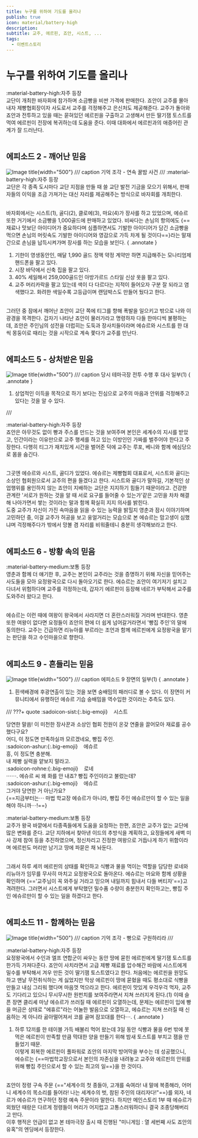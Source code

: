 ```yaml
---
title: 누구를 위하여 기도를 올리나
publish: true
icon: material/battery-high
description:
subtitle: 교주, 에르핀, 죠안, 시스트, ...
tags:
  - 이벤트스토리
---
```


# 누구를 위하여 기도를 올리나
<span class="badge badge-version"><span class="badge-icon">:material-battery-high:</span>자주 등장</span>
<br>
교단이 개최한 바자회에 참가하며 소금빵을 비싼 가격에 판매한다. 죠안이 교주를 몰아내자 제빵협회장이자 사도로서 교주를 걱정해주고 은신처도 제공해준다. 교주가 돌아와 죠안과 전투하고 있을 때는 묻혀있던 에르핀을 구출하고 고생해서 만든 딸기잼 토스트를 먹여 에르핀이 전장에 복귀하는데 도움을 준다. 이때 대화에서 에르핀과의 애증어린 관계가 잘 드러난다.
<br>
<br>

## 에피소드 2 - 깨어난 믿음
![Image title](https://vitamink1.github.io/mkdocs-test/assets/story/s1_event_joanne_1.png){width="500"}
/// caption
기억 조각 - 연속 꿀밤 사건
///
<span class="badge badge-version"><span class="badge-icon">:material-battery-high:</span>자주 등장</span>
<br>
교단은 각 종족 도시마다 교단 지점을 만들 때 쓸 교단 발전 기금을 모으기 위해서, 판매자들의 이익을 조금 가져가는 대신 자리를 제공해주는 방식으로 바자회를 개최한다. 

<br>
바자회에서는 시스트(1), 골디(2), 클로에(3), 마요(4)가 장사를 하고 있었으며, 에슈르 또한 거기에서 소금빵을 1,000골드에 판매하고 있었다. 비싸다는 손님의 항의에도 {==재료나 맛보단 아이디어가 중요하다며 심플하면서도 기발한 아이디어가 담긴 소금빵을 먹으면 손님의 머릿속도 기발한 아이디어와 영감으로 가득 차게 될 것이다==}라는 말재간으로 손님을 납득시켜가며 장사를 하는 모습을 보인다.
{ .annotate }

1. 기한이 영생동안인, 매달 1,990 골드 정액 약정 계약만 하면 지급해주는 모나티엄제 핸드폰을 팔고 있다.
2. 시장 바닥에서 신축 집을 팔고 있다.
3. 40% 세일해서 259,000골드인 아방가르드 스타일 신상 옷을 팔고 있다.
4. 교주 머리카락을 팔고 있는데 색이 다 다르다는 지적이 들어오자 구분 잘 되라고 염색했다고. 화려한 색일수록 고등급이며 랜덤박스도 만들어 뒀다고 한다.

<br>
그러던 중 잠에서 깨어난 죠안이 교단 쪽에 티그를 향해 폭발을 일으키고 밖으로 나와 이 광경을 목격한다. 갑자기 나타난 죠안이 물러가라고 명령하자 다들 한마디씩 불평하는데, 죠안은 주인님의 성전을 더럽히는 도둑과 장사치들이라며 에슈르와 시스트를 한 대씩 몽둥이로 때리는 것을 시작으로 계속 쫓다가 교주를 만난다.
<br>
<br>

## 에피소드 5 - 상처받은 믿음
![Image title](https://vitamink1.github.io/mkdocs-test/assets/story/s1_event_joanne_2.png){width="500"}
/// caption
당시 테마극장 전투 수행 후 대사 일부(1)
{ .annotate }

1. 상업적인 이득을 목적으로 하기 보다는 진심으로 교주의 마음과 안위를 걱정해주고 있다는 것을 알 수 있다.

///

<span class="badge badge-version"><span class="badge-icon">:material-battery-high:</span>자주 등장</span>
<br>
죠안은 아무것도 없이 빵과 주스를 만드는 것을 보여주며 본인은 세계수의 지시를 받았고, 인간이라는 이유만으로 교주 행세를 하고 있는 이방인인 가짜를 벌주어야 한다고 주장한다. 다행히 티그가 재치있게 시간을 벌어준 덕에 교주는 루포, 베니와 함께 에심당으로 몸을 숨긴다.

<br>
그곳엔 에슈르와 시스트, 골디가 있었다. 에슈르는 제빵협회 대표로서, 시스트와 골디는 소상인 협회원으로서 교주의 편을 들겠다고 한다. 시스트와 골디가 말하길, 기본적인 상업행위를 용인하지 않는 죠안이 지배하는 교단은 지지하기 힘들기 때문이라고. 건강한 관계란 '서로가 원하는 것을 알 때 서로 요구를 들어줄 수 있는가'같은 고민을 차차 해결해 나아가면서 쌓는 것이라는 말과 함께 확실히 지지 의사를 밝힌다. 

<br>
도중 교주가 자신이 가진 속마음을 읽을 수 있는 능력을 밝힐지 영춘과 잠시 이야기하며 고민하던 중, 이걸 교주가 허공을 보고 웅얼거리는 모습으로 본 에슈르는 맘고생이 심했냐며 걱정해주다가 밖에서 망볼 겸 자리를 비워줄테니 충분히 생각해보라고 한다. 
<br>
<br>

## 에피소드 6 - 방황 속의 믿음
<span class="badge badge-version"><span class="badge-icon">:material-battery-medium:</span>보통 등장</span>
<br>
영춘과 함께 더 얘기한 후, 교주는 본인이 교주라는 것을 증명하기 위해 자신을 믿어주는 사도들을 모아 요정왕국으로 다시 돌아오기로 한다. 에슈르는 죠안이 여기저기 설치고 다녀서 위험하다며 교주를 걱정하는데, 갑자기 에르핀이 등장해 네르가 부탁해서 교주를 도와주러 왔다고 한다.

<br>
에슈르는 이런 때에 여왕이 왕국에서 사라지면 더 혼란스러워질 거라며 반대한다. 영춘 또한 여왕이 없다면 요정들이 죠안의 편에 더 쉽게 넘어갈거라면서 '빵집 주인'의 말에 동의한다. 교주는 긴급하면 리뉴아를 부르라는 조언과 함께 에르핀에게 요정왕국을 맡기는 판단을 하고 수인마을으로 향한다. 
<br>
<br>

## 에피소드 9 - 흔들리는 믿음
![Image title](https://vitamink1.github.io/mkdocs-test/assets/story/s1_event_joanne_3.png){width="500"}
/// caption
에피소드 9 장면의 일부(1)
{ .annotate }

1. 흰색배경에 후광연출이 있는 것을 보면 숭배밈의 패러디로 볼 수 있다. 이 장면이 커뮤니티에서 유행하던 에슈르 기습 숭배밈을 역수입한 것이라는 추측도 있다.

///
???+ quote
    :sadoicon-sist:{:.big-emoji} &nbsp;&nbsp;&nbsp;<span class="tag-box" data-sado="sist">시스트</span><br>
    <div class="speech-bubble">
        당연한 말씀! 이 미천한 장사꾼과 소상인 협회 전원이 온갖 연줄을 끌어모아 재료를 공수했다구요?<br>
        어디, 이 정도면 만족하실까 모르겠네요, 빵집 주인.
    </div>
    :sadoicon-ashur:{:.big-emoji} &nbsp;&nbsp;&nbsp;<span class="tag-box" data-sado="ashur">에슈르</span><br>
    <div class="speech-bubble">
        흥, 이 정도면 충분해.<br>
        내 제빵 실력을 얕보지 말라고.
    </div>
    :sadoicon-rohne:{:.big-emoji} &nbsp;&nbsp;&nbsp;<span class="tag-box" data-sado="rohne">로네</span><br>
    <div class="speech-bubble">
        ⋯⋯. 에슈르 씨 왜 화를 안 내죠? 빵집 주인이라고 불렀는데?
    </div>
    :sadoicon-ashur:{:.big-emoji} &nbsp;&nbsp;&nbsp;<span class="tag-box" data-sado="ashur">에슈르</span><br>
    <div class="speech-bubble">
        그거야 당연한 거 아닌가요?<br>
        {==지금부터는⋯ 마법 학교장 에슈르가 아니라, 빵집 주인 에슈르만이 할 수 있는 일을 해야 하니까⋯!==}
    </div>

<span class="badge badge-version"><span class="badge-icon">:material-battery-medium:</span>보통 등장</span>
<br>
교주가 왕국 바깥에서 타종족들에게 도움을 요청하는 한편, 죠안은 교주가 없는 교단에 많은 변화를 준다. 교단 지하에서 찾아낸 이드의 추방식을 계획하고, 요정들에게 새벽 미사 강제 참여 등을 추진하였으며, 정신차리고 진정한 여왕으로 거듭나게 하기 위함이라며 에르핀도 머리만 남기고 땅에 파묻은 채 놔둔다. 

<br>
그래서 하루 세끼 에르핀의 상태를 확인하고 식빵과 물을 먹이는 역할을 담당한 로네와 리뉴아가 임무를 무사히 마치고 요정왕국으로 돌아온다. 에슈르는 마요와 함께 상황을 확인하며 {=='교주님이 꼭 와주실 거라고 믿으며 내일까지 힘내서 다들 버티자'==}고 격려한다. 그러면서 시스트에게 부탁했던 밀수품 수량이 충분한지 확인하고는, 빵집 주인 에슈르만이 할 수 있는 일을 하겠다고 한다.
<br>
<br>

## 에피소드 11 - 함께하는 믿음
![Image title](https://vitamink1.github.io/mkdocs-test/assets/story/s1_event_joanne_4.png){width="500"}
/// caption
기억 조각 - 빵으로 구원하리라
///

<span class="badge badge-version"><span class="badge-icon">:material-battery-high:</span>자주 등장</span>
<br>
요정왕국에서 수인과 엘프 연합군이 싸우는 동안 땅에 묻힌 에르핀에게 딸기잼 토스트를 한가득 가져다준다. 죠안이 사치라면서 고급 제빵 재료를 압수해간 바람에 시스트에게 밀수를 부탁해서 겨우 만든 것이 딸기잼 토스트였다고 한다. 처음에는 에르핀을 원망도 하고 맨날 무전취식하는 게 싫었지만 막상 에르핀이 땅에 묻혔을 때도 평소대로 식빵을 만들고 내심 그리워 했다며 마음껏 먹으라고 한다. 에르핀이 맛있게 우걱우걱 먹자, 교주도 기다리고 있으니 무시무시한 원펀치를 보여주라면서 지쳐 쓰러지게 된다.(1) 이때 슬픈 장면 클리셰 마냥 에슈르가 쓰러질 때 에르핀이 오열하는데, 문제는 에르핀이 입에 빵을 머금은 상태로 "에휴르"라는 어눌한 발음으로 오열하고, 에슈르는 지쳐 쓰러질 때 신음하는 게 아니라 곯아떨어져서 코를 골며 잠꼬대를 한다⋯. 
{ .annotate }

1. 하루 12끼를 한 테이블 가득 배불리 먹어 왔는데 3일 동안 식빵과 물을 6번 밖에 못 먹은 에르핀이 만족할 만큼 막대한 양을 만들기 위해 밤새 토스트를 부치고 잼을 만들었기 때문.<br> 이렇게 회복한 에르핀이 풀파워로 죠안의 마지막 방어막을 부수는 데 성공했으니, 에슈르는 {==마법학교장으로서 본인의 자존심을 내려놓고 교주와 에르핀의 안위를 위해 빵집 주인으로서 할 수 있는 최고의 일==}을 한 것이다.

<br>
죠안이 정령 구속 주문 {=="세계수의 첫 종들아, 고개를 숙여라! 내 말에 복종해라, 어머니 세계수의 목소리를 들어라! 나는 세계수의 벗, 참된 주인의 대리자다!"==}를 외자, 네르가 에슈르가 연구하던 정령 예속 주문이라 말한다. 하지만 메인스토리 1부 때 에슈르가 외웠던 때랑은 다르게 정령들이 머리가 어지럽고 고통스러워하더니 결국 조종당해버리고 만다.

<br>
이후 행적은 언급이 없고 본 테마극장 출시 때 진행된 "미니게임 : 열 세번째 사도 죠안의 유혹"의 엔딩에서 등장한다. 
<br>
<br>